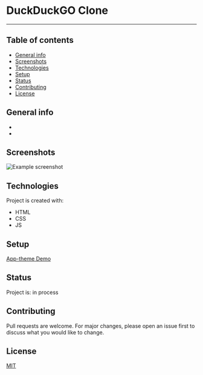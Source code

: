 # DuckDuckGO Clone
---


## Table of contents

* [General info](#general-info)
* [Screenshots](#screenshots)
* [Technologies](#technologies)
* [Setup](#setup)
* [Status](#status)
* [Contributing](#contributing)
* [License](#license)

## General info

- 
-

## Screenshots

![Example screenshot](./images/)

## Technologies

Project is created with:

* HTML
* CSS
* JS

## Setup

[App-theme Demo](https://samirm00.github.io/duck-duck-clone/)

## Status


Project is: in process 

## Contributing

Pull requests are welcome. For major changes, please open an issue first to discuss what you would like to change.

## License

[MIT](https://github.com/KrystynaMil/acme-web-design/blob/master/LICENSE)
